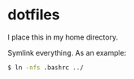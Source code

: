 # dotfiles

I place this in my home directory.

Symlink everything. As an example:

```sh
$ ln -nfs .bashrc ../
```
